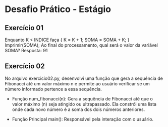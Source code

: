# Desafio Prático - Estágio
## Exercício 01
Enquanto K < INDICE faça { K = K + 1; SOMA = SOMA + K; }
Imprimir(SOMA);
Ao final do processamento, qual será o valor da variável SOMA?
Resposta: 91

## Exercício 02
No arquivo exercicio02.py, desenvolvi uma função que gera a sequência de Fibonacci até um valor máximo n e permite ao usuário verificar se um número informado pertence a essa sequência.

 - Função num_fibonacci(n):
Gera a sequência de Fibonacci até que o valor máximo (n) seja atingido ou ultrapassado. Ela constrói uma lista onde cada novo número é a soma dos dois números anteriores.

 - Função Principal main():
Responsável pela interação com o usuário.